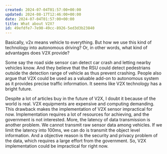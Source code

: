```yaml
---
created: 2024-07-04T01:57:00+00:00
updated: 2024-08-17T12:46:00+00:00
date: 2024-07-04T01:57:00+00:00
title: What about V2X?
id: 49efdfe7-7e90-49cc-8926-5ed3d3b23840
---
```


Basically, v2x means vehicle to everything. But how we use this kind of technology into autonomous driving? Or, in other words, what kind of advantages does V2X provide?

Some say the road side sensor can detect car crash and letting nearby vehicles know. And they believe that the RSU could detect pedestrians outside the detection range of vehicle as thus prevent crashing. People also argue that V2X could be used as a valuable add-on to autonomous system as it provides precise traffic information. It seems like V2X technology has a bright future.

Despite a lot of articles buy in the future of V2X, I doubt it because of the world is real. V2X equipments are expensive and computing demanding. This drawback makes the implementation of V2X sensor impractical for now. Implementation requires a lot of resources for achieving, and the government is not interested. More, the latency of data transmission is another problem. We cannot transmit raw sensor data among vehicles. If we limit the latency into 100ms, we can do is transmit the object level information. And a objective reason is the security and privacy problem of the data, which requires a large effort from the government. So, V2X implementation could be impractical for right now.
